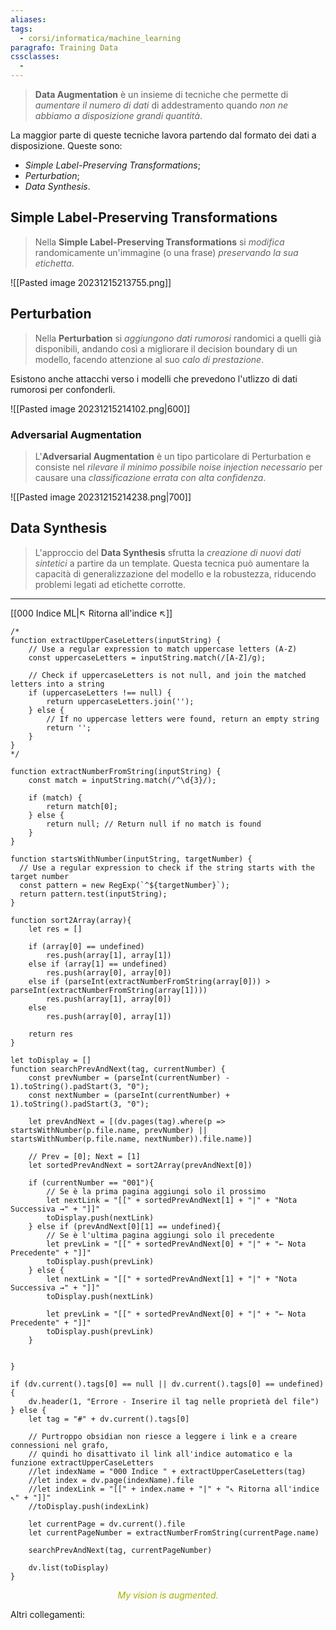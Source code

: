 ```yaml
---
aliases: 
tags:
  - corsi/informatica/machine_learning
paragrafo: Training Data
cssclasses:
  - 
---
```

> **Data Augmentation** è un insieme di tecniche che permette di *aumentare il numero di dati* di addestramento quando *non ne abbiamo a disposizione grandi quantità*.

La maggior parte di queste tecniche lavora partendo dal formato dei dati a disposizione. Queste sono:
- *Simple Label-Preserving Transformations*;
- *Perturbation*;
- *Data Synthesis*.

## Simple Label-Preserving Transformations
>Nella **Simple Label-Preserving Transformations** si *modifica* randomicamente un'immagine (o una frase) *preservando la sua etichetta*.

![[Pasted image 20231215213755.png]]

## Perturbation
>Nella **Perturbation** si *aggiungono dati rumorosi* randomici a quelli già disponibili, andando così a migliorare il decision boundary di un modello, facendo attenzione al suo *calo di prestazione*. 

Esistono anche attacchi verso i modelli che prevedono l'utlizzo di dati rumorosi per confonderli.

![[Pasted image 20231215214102.png|600]]


### Adversarial Augmentation
>L'**Adversarial Augmentation** è un tipo particolare di Perturbation e consiste nel *rilevare il minimo possibile noise injection necessario* per causare una *classificazione errata con alta confidenza*.

![[Pasted image 20231215214238.png|700]]

## Data Synthesis
>L'approccio del **Data Synthesis** sfrutta la *creazione di nuovi dati sintetici* a partire da un template. Questa tecnica può aumentare la capacità di generalizzazione del modello e la robustezza, riducendo problemi legati ad etichette corrotte.


___
[[000 Indice ML|↖ Ritorna all'indice ↖]]

```dataviewjs
/*
function extractUpperCaseLetters(inputString) {
	// Use a regular expression to match uppercase letters (A-Z)
	const uppercaseLetters = inputString.match(/[A-Z]/g);
	
	// Check if uppercaseLetters is not null, and join the matched letters into a string
	if (uppercaseLetters !== null) {
		return uppercaseLetters.join('');
	} else {
	    // If no uppercase letters were found, return an empty string
	    return '';
	}
}
*/

function extractNumberFromString(inputString) {
	const match = inputString.match(/^\d{3}/);
	
	if (match) {
		return match[0];
	} else {
		return null; // Return null if no match is found
	}
}

function startsWithNumber(inputString, targetNumber) {
  // Use a regular expression to check if the string starts with the target number
  const pattern = new RegExp(`^${targetNumber}`);
  return pattern.test(inputString);
}

function sort2Array(array){
	let res = []
	
	if (array[0] == undefined)
		res.push(array[1], array[1])
	else if (array[1] == undefined)
		res.push(array[0], array[0])
	else if (parseInt(extractNumberFromString(array[0])) > parseInt(extractNumberFromString(array[1])))
		res.push(array[1], array[0])
	else
		res.push(array[0], array[1])
	
	return res
}

let toDisplay = []
function searchPrevAndNext(tag, currentNumber) {
	const prevNumber = (parseInt(currentNumber) - 1).toString().padStart(3, "0");
	const nextNumber = (parseInt(currentNumber) + 1).toString().padStart(3, "0");
	
	let prevAndNext = [(dv.pages(tag).where(p => startsWithNumber(p.file.name, prevNumber) || startsWithNumber(p.file.name, nextNumber)).file.name)]
	
	// Prev = [0]; Next = [1]
	let sortedPrevAndNext = sort2Array(prevAndNext[0])
	
	if (currentNumber == "001"){ 
		// Se è la prima pagina aggiungi solo il prossimo
		let nextLink = "[[" + sortedPrevAndNext[1] + "|" + "Nota Successiva →" + "]]"
		toDisplay.push(nextLink)
	} else if (prevAndNext[0][1] == undefined){
		// Se è l'ultima pagina aggiungi solo il precedente
		let prevLink = "[[" + sortedPrevAndNext[0] + "|" + "← Nota Precedente" + "]]"
		toDisplay.push(prevLink)
	} else {
		let nextLink = "[[" + sortedPrevAndNext[1] + "|" + "Nota Successiva →" + "]]"
		toDisplay.push(nextLink)
		
		let prevLink = "[[" + sortedPrevAndNext[0] + "|" + "← Nota Precedente" + "]]"
		toDisplay.push(prevLink)
	}
	
	
}

if (dv.current().tags[0] == null || dv.current().tags[0] == undefined){
	dv.header(1, "Errore - Inserire il tag nelle proprietà del file")
} else {
	let tag = "#" + dv.current().tags[0]

	// Purtroppo obsidian non riesce a leggere i link e a creare connessioni nel grafo,
	// quindi ho disattivato il link all'indice automatico e la funzione extractUpperCaseLetters
	//let indexName = "000 Indice " + extractUpperCaseLetters(tag)
	//let index = dv.page(indexName).file
	//let indexLink = "[[" + index.name + "|" + "↖ Ritorna all'indice ↖" + "]]"
	//toDisplay.push(indexLink)
	
	let currentPage = dv.current().file
	let currentPageNumber = extractNumberFromString(currentPage.name)
	
	searchPrevAndNext(tag, currentPageNumber)
	
	dv.list(toDisplay)
}
```

<center><font color="rainbow"><i>My vision is augmented.</i></font></center>

Altri collegamenti: 